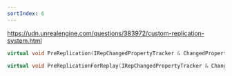 ```yaml
---
sortIndex: 6
---
```


<https://udn.unrealengine.com/questions/383972/custom-replication-system.html>

```cpp
virtual void PreReplication(IRepChangedPropertyTracker & ChangedPropertyTracker) override;

virtual void PreReplicationForReplay(IRepChangedPropertyTracker & ChangedPropertyTracker) override;
```
